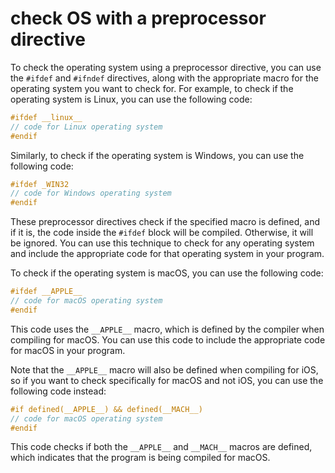 # check OS with a preprocessor directive

To check the operating system using a preprocessor directive, you can use the `#ifdef` and `#ifndef` directives, along with the appropriate macro for the operating system you want to check for. For example, to check if the operating system is Linux, you can use the following code:

```cpp
#ifdef __linux__
// code for Linux operating system
#endif
```

Similarly, to check if the operating system is Windows, you can use the following code:

```cpp
#ifdef _WIN32
// code for Windows operating system
#endif
```

These preprocessor directives check if the specified macro is defined, and if it is, the code inside the `#ifdef` block will be compiled. Otherwise, it will be ignored. You can use this technique to check for any operating system and include the appropriate code for that operating system in your program.

To check if the operating system is macOS, you can use the following code:

```cpp
#ifdef __APPLE__
// code for macOS operating system
#endif
```

This code uses the `__APPLE__` macro, which is defined by the compiler when compiling for macOS. You can use this code to include the appropriate code for macOS in your program.

Note that the `__APPLE__` macro will also be defined when compiling for iOS, so if you want to check specifically for macOS and not iOS, you can use the following code instead:

```cpp
#if defined(__APPLE__) && defined(__MACH__)
// code for macOS operating system
#endif
```

This code checks if both the `__APPLE__` and `__MACH__` macros are defined, which indicates that the program is being compiled for macOS.
